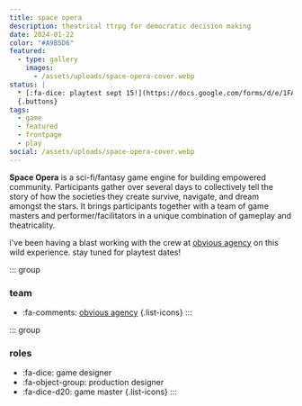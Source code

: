 ```yaml
---
title: space opera
description: theatrical ttrpg for democratic decision making
date: 2024-01-22
color: "#A9B5D6"
featured:
  - type: gallery
    images:
      - /assets/uploads/space-opera-cover.webp
status: |
  * [:fa-dice: playtest sept 15!](https://docs.google.com/forms/d/e/1FAIpQLSeETO8DTP7QGg1YyDxjbUWaGDWU9wIZeeb8O3nwuU1qN2pOeA/viewform?usp=sf_link)
  {.buttons}
tags:
  - game
  - featured
  - frontpage
  - play
social: /assets/uploads/space-opera-cover.webp
---
```

**Space Opera** is a sci-fi/fantasy game engine for building empowered community. Participants gather over several days to collectively tell the story of how the societies they create survive, navigate, and dream amongst the stars. It brings participants together with a team of game masters and performer/facilitators in a unique combination of gameplay and theatricality.

i've been having a blast working with the crew at [obvious agency](https://www.obvious-agency.com/) on this wild experience. stay tuned for playtest dates!

<div class="grid-medium">

::: group
### team
* :fa-comments: [obvious agency](https://www.obvious-agency.com/)
{.list-icons}
:::

::: group
### roles
* :fa-dice: game designer
* :fa-object-group: production designer
* :fa-dice-d20: game master 
{.list-icons}
:::

</div>